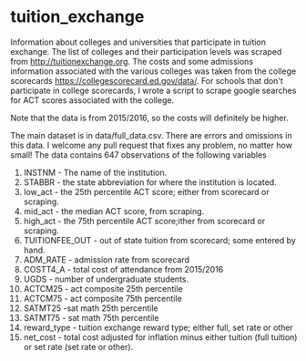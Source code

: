 # tuition_exchange
Information about colleges and universities that participate in tuition exchange. The list of colleges and their participation levels was scraped from http://tuitionexchange.org. The costs and some admissions information associated with the various colleges was taken from the college scorecards https://collegescorecard.ed.gov/data/. For schools that don't participate in college scorecards, I wrote a script to scrape google searches for ACT scores associated with the college.

Note that the data is from 2015/2016, so the costs will definitely be higher. 

The main dataset is in data/full_data.csv. There are errors and omissions in this data. I welcome any pull request that fixes any problem, no matter how small! The data contains 647 observations of the following variables

1. INSTNM - The name of the institution.
2. STABBR - the state abbreviation for where the institution is located.
3. low_act - the 25th percentile ACT score; either from scorecard or scraping.
4. mid_act - the median ACT score, from scraping.
5. high_act - the 75th percentile ACT score;ither from scorecard or scraping.
6. TUITIONFEE_OUT - out of state tuition from scorecard; some entered by hand.
7. ADM_RATE - admission rate from scorecard      
8. COSTT4_A - total cost of attendance from 2015/2016
9. UGDS - number of undergraduate students.
10. ACTCM25 - act composite 25th percentile
11. ACTCM75 - act composite 75th percentile
12. SATMT25 -sat math 25th percentile
13. SATMT75 - sat math 75th percentile
14. reward_type - tuition exchange reward type; either full, set rate or other
15. net_cost - total cost adjusted for inflation minus either tuition (full tuition) or set rate (set rate or other).
